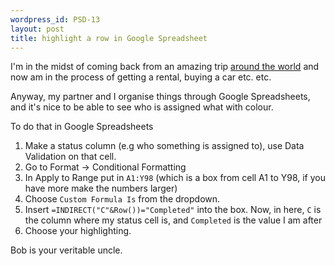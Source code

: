 ```yaml
--- 
wordpress_id: PSD-13
layout: post
title: highlight a row in Google Spreadsheet
---
```


I'm in the midst of coming back from an amazing trip [around the world](http://blog.psdavey.com/2015/12/) and now
am in the process of getting a rental, buying a car etc. etc.

Anyway, my partner and I organise things through Google Spreadsheets, and
it's nice to be able to see who is assigned what with colour.

To do that in Google Spreadsheets

1. Make a status column (e.g who something is assigned to), use Data Validation on that cell.
2. Go to Format -> Conditional Formatting
3. In Apply to Range put in `A1:Y98` (which is a box from cell A1 to Y98, if you have more make the numbers larger)
4. Choose `Custom Formula Is` from the dropdown.
5. Insert `=INDIRECT("C"&Row())="Completed"` into the box. Now, in here, `C` is the column where my status cell is, and `Completed` is the value I am after
6. Choose your highlighting.

Bob is your veritable uncle.
